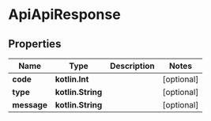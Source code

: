 
# ApiApiResponse

## Properties
| Name | Type | Description | Notes |
| ------------ | ------------- | ------------- | ------------- |
| **code** | **kotlin.Int** |  |  [optional] |
| **type** | **kotlin.String** |  |  [optional] |
| **message** | **kotlin.String** |  |  [optional] |



